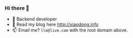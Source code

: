 ### Hi there 👋


- 🔭 Backend developer
- 💬 Read my blog here http://xiaodong.info
- 📫 Email me? `lle@live.com` with the root domain above.

